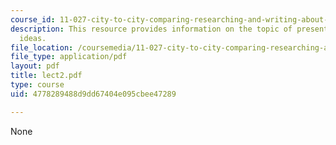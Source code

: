 ```yaml
---
course_id: 11-027-city-to-city-comparing-researching-and-writing-about-cities-spring-2006
description: This resource provides information on the topic of presentation of student
  ideas.
file_location: /coursemedia/11-027-city-to-city-comparing-researching-and-writing-about-cities-spring-2006/4778289488d9dd67404e095cbee47289_lect2.pdf
file_type: application/pdf
layout: pdf
title: lect2.pdf
type: course
uid: 4778289488d9dd67404e095cbee47289

---
```

None